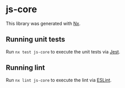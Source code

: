 # js-core

This library was generated with [Nx](https://nx.dev).

## Running unit tests

Run `nx test js-core` to execute the unit tests via [Jest](https://jestjs.io).

## Running lint

Run `nx lint js-core` to execute the lint via [ESLint](https://eslint.org/).
